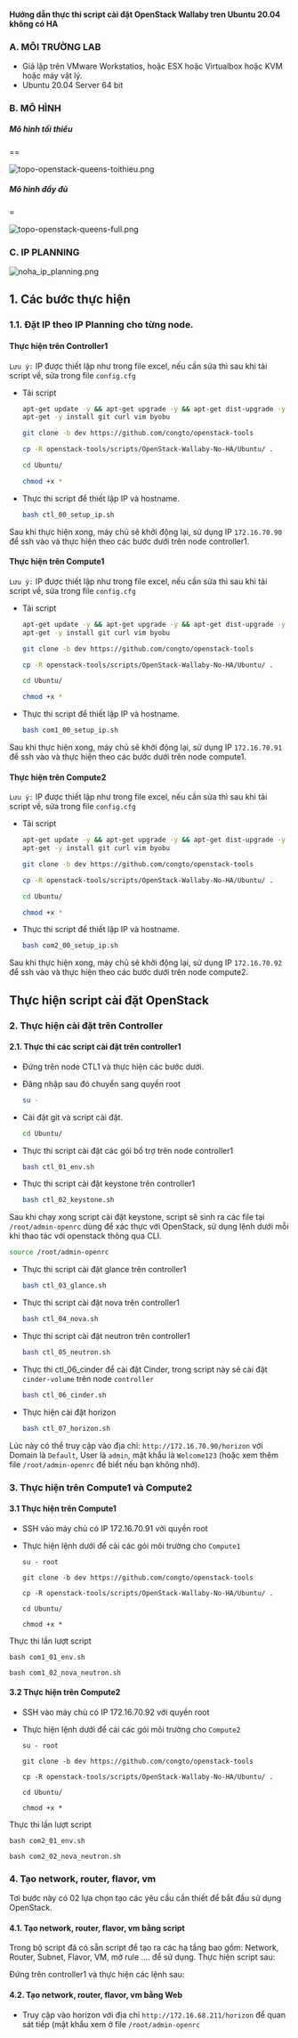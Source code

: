 #### Hướng dẫn thực thi script cài đặt OpenStack Wallaby tren Ubuntu 20.04 không có HA

### A. MÔI TRƯỜNG LAB
- Giả lập trên VMware Workstatios, hoặc ESX hoặc Virtualbox hoặc KVM hoặc máy vật lý.
- Ubuntu 20.04 Server 64 bit

### B. MÔ HÌNH

##### Mô hình tối thiểu
==

![topo-openstack-queens-toithieu.png](/images/queens-images/topo-openstack-queens-toithieu.png)

##### Mô hình đầy đủ
=

![topo-openstack-queens-full.png](/images/queens-images/topo-openstack-queens-full.png)


### C. IP PLANNING


![noha_ip_planning.png](/images/queens-images/IP_Planning_queens.png)


## 1. Các bước thực hiện

### 1.1. Đặt IP theo IP Planning cho từng node.
#### Thực hiện trên Controller1
`Lưu ý:` IP được thiết lập như trong file excel, nếu cần sửa thì sau khi tải script về, sửa trong file `config.cfg`

  
- Tải script 
  
  ```sh
  apt-get update -y && apt-get upgrade -y && apt-get dist-upgrade -y
  apt-get -y install git curl vim byobu
  
  git clone -b dev https://github.com/congto/openstack-tools

  cp -R openstack-tools/scripts/OpenStack-Wallaby-No-HA/Ubuntu/ .

  cd Ubuntu/

  chmod +x *
  ```
  
- Thực thi script để thiết lập IP và hostname.

  ```sh
  bash ctl_00_setup_ip.sh
  ```
  
Sau khi thực hiện xong, máy chủ sẽ khởi động lại, sử dụng IP `172.16.70.90` để ssh vào và thực hiện theo các bước dưới trên node controller1.

  
#### Thực hiện trên Compute1
`Lưu ý:` IP được thiết lập như trong file excel, nếu cần sửa thì sau khi tải script về, sửa trong file `config.cfg`

  
- Tải script 
	```sh
  apt-get update -y && apt-get upgrade -y && apt-get dist-upgrade -y
  apt-get -y install git curl vim byobu
  
  git clone -b dev https://github.com/congto/openstack-tools

  cp -R openstack-tools/scripts/OpenStack-Wallaby-No-HA/Ubuntu/ .

  cd Ubuntu/

  chmod +x *
  ```
  
- Thực thi script để thiết lập IP và hostname.

  ```sh
  bash com1_00_setup_ip.sh
  ```
  
Sau khi thực hiện xong, máy chủ sẽ khởi động lại, sử dụng IP `172.16.70.91` để ssh vào và thực hiện theo các bước dưới trên node compute1.
  
#### Thực hiện trên Compute2
`Lưu ý:` IP được thiết lập như trong file excel, nếu cần sửa thì sau khi tải script về, sửa trong file `config.cfg`
  
- Tải script 
	```sh
  apt-get update -y && apt-get upgrade -y && apt-get dist-upgrade -y
  apt-get -y install git curl vim byobu
  
  git clone -b dev https://github.com/congto/openstack-tools

  cp -R openstack-tools/scripts/OpenStack-Wallaby-No-HA/Ubuntu/ .

  cd Ubuntu/

  chmod +x *
  ```
  
- Thực thi script để thiết lập IP và hostname.

  ```sh
  bash com2_00_setup_ip.sh
  ```
  
Sau khi thực hiện xong, máy chủ sẽ khởi động lại, sử dụng IP `172.16.70.92` để ssh vào và thực hiện theo các bước dưới trên node compute2.
	
## Thực hiện script cài đặt OpenStack
### 2. Thực hiện cài đặt trên Controller
#### 2.1. Thực thi các script cài đặt trên controller1

- Đứng trên node CTL1 và thực hiện các bước dưới.
- Đăng nhập sau đó chuyển sang quyền root

	```sh
	su -
	```
	
- Cài đặt git và script cài đặt.
	```sh
  cd Ubuntu/
	```

- Thực thi script cài đặt các gói bổ trợ trên node controller1

  ```sh
  bash ctl_01_env.sh
  ```

- Thực thi script cài đặt keystone trên controller1

  ```sh
  bash ctl_02_keystone.sh
  ```

Sau khi chạy xong script cài đặt keystone, script sẽ sinh ra các file tại `/root/admin-openrc` dùng để xác thực với OpenStack, sử dụng lệnh dưới mỗi khi thao tác với openstack thông qua CLI.

  ```sh
  source /root/admin-openrc
  ```
  
- Thực thi script cài đặt glance trên controller1

  ```sh
  bash ctl_03_glance.sh
  ```
  
- Thực thi script cài đặt nova trên controller1

  ```sh
  bash ctl_04_nova.sh
  ```

- Thực thi script cài đặt neutron trên controller1

  ```sh
  bash ctl_05_neutron.sh
  ```

- Thực thi ctl_06_cinder để cài đặt Cinder, trong script này sẽ cài đặt `cinder-volume` trên node `controller`

  ```sh
  bash ctl_06_cinder.sh
  ```
- Thực hiện cài đặt horizon

  ```sh
  bash ctl_07_horizon.sh
  ```

Lúc này có thể truy cập vào địa chỉ: `http://172.16.70.90/horizon` với Domain là `Default`, User là `admin`, mật khẩu là `Welcome123` (hoặc xem thêm file `/root/admin-openrc` để biết nếu bạn không nhớ). 

### 3. Thực hiện trên Compute1 và Compute2
#### 3.1 Thực hiện trên Compute1

- SSH vào máy chủ có IP 172.16.70.91 với quyền root 
- Thực hiện lệnh dưới để cài các gói môi trường cho `Compute1`

  ```
  su - root
  
  git clone -b dev https://github.com/congto/openstack-tools
  
  cp -R openstack-tools/scripts/OpenStack-Wallaby-No-HA/Ubuntu/ .
  
  cd Ubuntu/
  
  chmod +x *
  ```

Thực thi lần lượt script 
  
  ```
  bash com1_01_env.sh
  
  bash com1_02_nova_neutron.sh
  ```


#### 3.2 Thực hiện trên Compute2

- SSH vào máy chủ có IP 172.16.70.92 với quyền root 
- Thực hiện lệnh dưới để cài các gói môi trường cho `Compute2`

  ```
  su - root
  
  git clone -b dev https://github.com/congto/openstack-tools
  
  cp -R openstack-tools/scripts/OpenStack-Wallaby-No-HA/Ubuntu/ .
  
  cd Ubuntu/
  
  chmod +x *
  ```

Thực thi lần lượt script 
  
  ```
  bash com2_01_env.sh
  
  bash com2_02_nova_neutron.sh
  ```

### 4. Tạo network, router, flavor, vm

Tơi bước này có 02 lựa chọn tạo các yêu cầu cần thiết để bắt đầu sử dụng OpenStack.

#### 4.1. Tạo network, router, flavor, vm bằng script
Trong bộ script đã có sẵn script để tạo ra các hạ tầng bao gồm: Network, Router, Subnet, Flavor, VM, mở rule .... để sử dụng. Thực hiện script sau:

Đứng trên controller1 và thực hiện các lệnh sau:






#### 4.2. Tạo network, router, flavor, vm bằng Web

- Truy cập vào horizon với địa chỉ `http://172.16.68.211/horizon` để quan sát tiếp (mật khẩu xem ở file `/root/admin-openrc`


